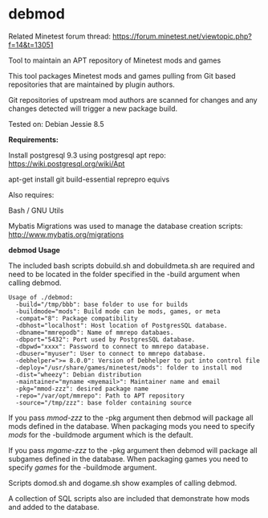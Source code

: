 # debmod

Related Minetest forum thread:  https://forum.minetest.net/viewtopic.php?f=14&t=13051

Tool to maintain an APT repository of Minetest mods and games

This tool packages Minetest mods and games pulling from Git based repositories that are maintained by plugin authors.  

Git repositories of upstream mod authors are scanned for changes and any changes detected will trigger a new package build. 

Tested on: Debian Jessie 8.5

**Requirements:**

Install postgresql 9.3 using postgresql apt repo: https://wiki.postgresql.org/wiki/Apt

apt-get install git build-essential reprepro equivs

Also requires:

Bash / GNU Utils

Mybatis Migrations was used to manage the database creation scripts:  http://www.mybatis.org/migrations

**debmod Usage**

The included bash scripts dobuild.sh and dobuildmeta.sh are required and need to be located in the folder specified in the -build argument when calling debmod. 
```
Usage of ./debmod:
  -build="/tmp/bbb": base folder to use for builds
  -buildmode="mods": Build mode can be mods, games, or meta
  -compat="8": Package compatibility
  -dbhost="localhost": Host location of PostgresSQL database.
  -dbname="mmrepodb": Name of mmrepo databaes.
  -dbport="5432": Port used by PostgresSQL database.
  -dbpwd="xxxx": Password to connect to mmrepo database.
  -dbuser="myuser": User to connect to mmrepo database.
  -debhelper=">= 8.0.0": Version of Debhelper to put into control file
  -deploy="/usr/share/games/minetest/mods": folder to install mod
  -dist="wheezy": Debian distribution
  -maintainer="myname <myemail>": Maintainer name and email
  -pkg="mmod-zzz": desired package name
  -repo="/var/opt/mmrepo": Path to APT repository
  -source="/tmp/zzz": base folder containing source
```
If you pass *mmod-zzz* to the -pkg argument then debmod will package all mods defined in the database.  When packaging mods you need to specify *mods* for the -buildmode argument which is the default. 

If you pass *mgame-zzz* to the -pkg argument then debmod will package all subgames defined in the database.  When packaging games you need to specify *games* for the -buildmode argument.

Scripts domod.sh and dogame.sh show examples of calling debmod.

A collection of SQL scripts also are included that demonstrate how mods and added to the database.
